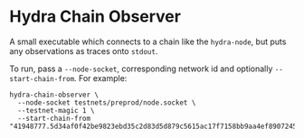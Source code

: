 # Hydra Chain Observer

A small executable which connects to a chain like the `hydra-node`, but puts any
observations as traces onto `stdout`.

To run, pass a `--node-socket`, corresponding network id and optionally
`--start-chain-from`. For example:

``` shell
hydra-chain-observer \
  --node-socket testnets/preprod/node.socket \
  --testnet-magic 1 \
  --start-chain-from "41948777.5d34af0f42be9823ebd35c2d83d5d879c5615ac17f7158bb9aa4ef89072455a7"
```
